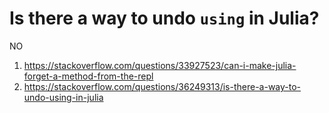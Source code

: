 # Is there a way to undo `using` in Julia?
NO
1. https://stackoverflow.com/questions/33927523/can-i-make-julia-forget-a-method-from-the-repl
2. https://stackoverflow.com/questions/36249313/is-there-a-way-to-undo-using-in-julia 
